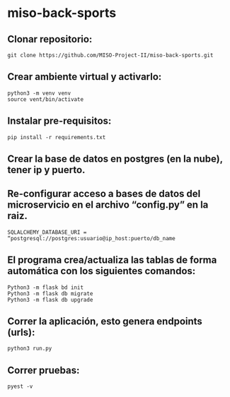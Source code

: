 # miso-back-sports
## Clonar repositorio:
    git clone https://github.com/MISO-Project-II/miso-back-sports.git
## Crear ambiente virtual y activarlo:
    python3 -m venv venv
    source vent/bin/activate
## Instalar pre-requisitos:
    pip install -r requirements.txt
## Crear la base de datos en postgres (en la nube), tener ip y puerto.
## Re-configurar acceso a bases de datos del microservicio en el archivo “config.py” en la raiz.
    SQLALCHEMY_DATABASE_URI = “postgresql://postgres:usuario@ip_host:puerto/db_name
## El programa crea/actualiza las tablas de forma automática con los siguientes comandos:
    Python3 -m flask bd init
    Python3 -m flask db migrate
    Python3 -m flask db upgrade
## Correr la aplicación, esto genera endpoints (urls):
    python3 run.py
## Correr pruebas:
    pyest -v